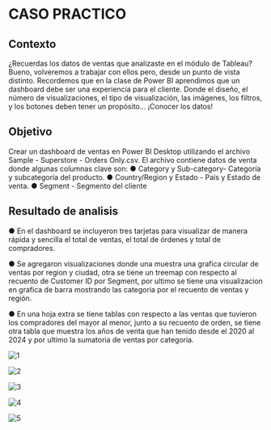 # CASO PRACTICO

## Contexto
¿Recuerdas los datos de ventas que analizaste en el módulo de Tableau? Bueno,
volveremos a trabajar con ellos pero, desde un punto de vista distinto. Recordemos que en
la clase de Power BI aprendimos que un dashboard debe ser una experiencia para el
cliente. Donde el diseño, el número de visualizaciones, el tipo de visualización, las
imágenes, los filtros, y los botones deben tener un propósito… ¡Conocer los datos!


## Objetivo
Crear un dashboard de ventas en Power BI Desktop utilizando el archivo Sample -
Superstore - Orders Only.csv. El archivo contiene datos de venta donde algunas columnas
clave son:
● Category y Sub-category- Categoría y subcategoría del producto.
● Country/Region y Estado - País y Estado de venta.
● Segment - Segmento del cliente

## Resultado de analisis
● En el dashboard se incluyeron tres tarjetas para visualizar de manera rápida y sencilla el total de ventas, el total de órdenes y total de compradores.

● Se agregaron visualizaciones donde una muestra una grafica circular de ventas por region y ciudad, otra se tiene un treemap con respecto al recuento de Customer ID por Segment, por ultimo se tiene una visualizacion en grafica de barra mostrando las categoria por el recuento de ventas y región.

● En una hoja extra se tiene tablas con respecto a las ventas que tuvieron los compradores del mayor al menor, junto a su recuento de orden, se tiene otra tabla que muestra los años de venta que han tenido desde el 2020 al 2024 y por ultimo la sumatoria de ventas por categoria.


![1](https://github.com/user-attachments/assets/787a2685-5229-420e-99c9-a958119d6576)

![2](https://github.com/user-attachments/assets/45bd9075-6e2e-4240-a542-f5df651dfbf5)

![3](https://github.com/user-attachments/assets/f5430d53-fb0e-433d-9bf5-42207938d798)

![4](https://github.com/user-attachments/assets/aaa02cb0-fbb0-43fd-aabf-48ce8b11389f)

![5](https://github.com/user-attachments/assets/88106762-fe70-40d6-a97b-d18a5af5719a)



